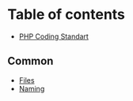 # Table of contents

- [PHP Coding Standart](README.md)

## Common

- [Files](common/files.md)
- [Naming](common/naming.md)
